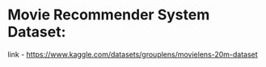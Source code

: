 # Movie Recommender System Dataset:
link - https://www.kaggle.com/datasets/grouplens/movielens-20m-dataset
